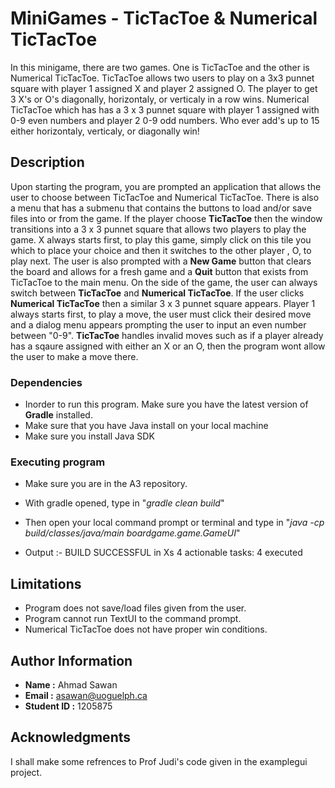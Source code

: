 # MiniGames - TicTacToe & Numerical TicTacToe

In this minigame, there are two games. One is TicTacToe and the other is Numerical TicTacToe. TicTacToe allows two users to play on a 3x3 punnet square with player 1 assigned X and player 2 assigned O. The player to get 3 X's or O's diagonally, horizontaly, or verticaly in a row wins. Numerical TicTacToe which has has a 3 x 3 punnet square with player 1 assigned with 0-9 even numbers and player 2 0-9 odd numbers. Who ever add's up to 15 either horizontaly, verticaly, or diagonally win!

## Description


Upon starting the program, you are prompted an application that allows the user to choose between TicTacToe and Numerical TicTacToe. There is also a menu that has a submenu that contains the buttons to load and/or save files into or from the game. If the player choose **TicTacToe** then the window transitions into a 3 x 3 punnet square that allows two players to play the game. X always starts first, to play this game, simply click on this tile you which to place your choice and then it switches to the other player , O, to play next. The user is also prompted with a **New Game** button that clears the board and allows for a fresh game and a **Quit** button that exists from TicTacToe to the main menu. On the side of the game, the user can always switch between **TicTacToe** and **Numerical TicTacToe**. If the user clicks **Numerical TicTacToe** then a similar 3 x 3 punnet square appears. Player 1 always starts first, to play a move, the user must click their desired move and a dialog menu appears prompting the user to input an even number between "0-9". **TicTacToe** handles invalid moves such as if a player already has a sqaure assigned with either an X or an O, then the program wont allow the user to make a move there.

### Dependencies

* Inorder to run this program. Make sure you have the latest version of **Gradle** installed. 
* Make sure that you have Java install on your local machine
* Make sure you install Java SDK

### Executing program

* Make sure you are in the A3 repository.
* With gradle opened, type in "*gradle clean build*"
* Then open your local command prompt or terminal and type in "*java -cp build/classes/java/main boardgame.game.GameUI*"

* Output :- 
BUILD SUCCESSFUL in Xs
4 actionable tasks: 4 executed

## Limitations

* Program does not save/load files given from the user.
* Program cannot run TextUI to the command prompt.
* Numerical TicTacToe does not have proper win conditions.

## Author Information

* **Name :** Ahmad Sawan
* **Email :** asawan@uoguelph.ca
* **Student ID :** 1205875


## Acknowledgments

I shall make some refrences to Prof Judi's code given in the examplegui project.


